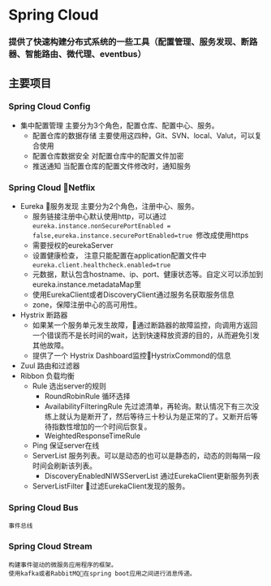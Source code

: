 # Spring Cloud
### 提供了快速构建分布式系统的一些工具（配置管理、服务发现、断路器、智能路由、微代理、eventbus）

## 主要项目
### Spring Cloud Config
- 集中配置管理 主要分为3个角色，配置仓库、配置中心、服务。
    - 配置仓库的数据存储 主要使用这四种，Git、SVN、local、Valut，可以复合使用
    - 配置仓库数据安全 对配置仓库中的配置文件加密
    - 推送通知 当配置仓库的配置文件修改时，通知服务
### Spring Cloud Netflix
- Eureka  服务发现 主要分为2个角色，注册中心、服务。
    - 服务链接注册中心默认使用http，可以通过```eureka.instance.nonSecurePortEnabled = false,eureka.instance.securePortEnabled=true ```修改成使用https
    - 需要授权的eurekaServer
    - 设置健康检查， 注意只能配置在application配置文件中```eureka.client.healthcheck.enabled=true```
    - 元数据，默认包含hostname、ip、port、健康状态等。自定义可以添加到eureka.instance.metadataMap里
    - 使用EurekaClient或者DiscoveryClient通过服务名获取服务信息
    - zone，保障注册中心的高可用性。
- Hystrix 断路器
    - 如果某一个服务单元发生故障，通过断路器的故障监控，向调用方返回一个错误而不是长时间的wait，达到快速释放资源的目的，从而避免引发其他故障。
    - 提供了一个 Hystrix Dashboard监控HystrixCommond的信息
- Zuul 路由和过滤器
- Ribbon 负载均衡
    - Rule 选出server的规则
        - RoundRobinRule 循环选择
        - AvailabilityFilteringRule  先过滤清单，再轮询。默认情况下有三次没练上就认为是断开了，然后等待三十秒认为是正常的了。又断开后等待指数性增加的一个时间后恢复。
        - WeightedResponseTimeRule
    - Ping 保证server在线
    - ServerList 服务列表。可以是动态的也可以是静态的，动态的则每隔一段时间会刷新该列表。
        - DiscoveryEnabledNIWSServerList 通过EurekaClient更新服务列表
    - ServerListFilter 过滤EurekaClient发现的服务。
### Spring Cloud Bus
    事件总线
### Spring Cloud Stream
    构建事件驱动的微服务应用程序的框架。
    使用kafka或者RabbitMQ在spring boot应用之间进行消息传递。